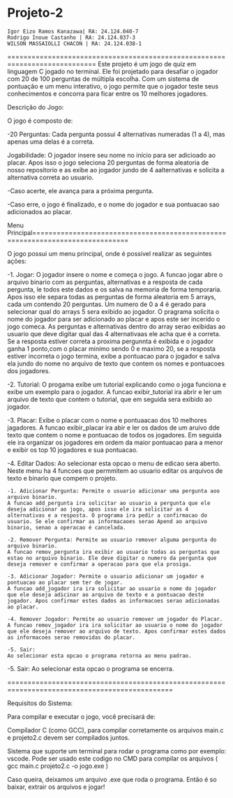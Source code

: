 # Projeto-2

    Igor Eizo Ramos Kanazawa| RA: 24.124.040-7
    Rodrigo Inoue Castanho | RA: 24.124.037-3
    WILSON MASSAIOLLI CHACON | RA: 24.124.038-1

============================================================================
Este projeto é um jogo de quiz em linguagem C jogado no terminal. Ele foi projetado para desafiar o jogador com 20 de 100 perguntas de múltipla escolha. Com um sistema de pontuação e um menu interativo, o jogo permite que o jogador teste seus conhecimentos e concorra para ficar entre os 10 melhores jogadores.

Descrição do Jogo:

O jogo é composto de:

-20 Perguntas: Cada pergunta possui 4 alternativas numeradas (1 a 4), mas apenas uma delas é a correta.

Jogabilidade: O jogador insere seu nome no início para ser adicioado ao placar. Apos isso o jogo seleciona 20 perguntas de forma aleatoria de nosso repositorio e as exibe ao jogador jundo de 4 aalternativas e solicita a alternativa correta ao usuario.

-Caso acerte, ele avança para a próxima pergunta.

-Caso erre, o jogo é finalizado, e o nome do jogador e sua pontuacao sao adicionados ao placar.

Menu Principal==============================================================================

O jogo possui um menu principal, onde é possível realizar as seguintes ações:

-1. Jogar: O jogador insere o nome e começa o jogo.
A funcao jogar abre o arquivo binario com as perguntas, alternativas e a resposta de cada pergunta, le todos este dados e os salva na memoria de forma temporaria. Apos isso ele separa todas as perguntas de forma aleatoria em 5 arrays, cada um contendo 20 perguntas. Um numero de 0 a 4 é gerado para selecionar qual do arrays 5 sera exibido ao jogador. O pragrama solicita o nome do jogador para ser adicionado ao placar e apos este ser incerido o jogo comeca. As perguntas e alternativas dentro do array serao exibidas ao usuario que deve digitar qual das 4 alternativaas ele acha que é a correta. Se a resposta estiver correta a proxima pergunnta é exibida e o jogador ganha 1 ponto,com o placar minimo sendo 0 e maximo 20, se a resposta estiver incorreta o jogo termina, exibe a pontuacao para o jogador e salva ela jundo do nome no arquivo de texto que contem os nomes e pontuacoes dos jogadores.

-2. Tutorial: O progama exibe um tutorial explicando como o joga funciona e exibe um exemplo para o jogador.
A funcao exibir_tutorial ira abrir e ler um arquivo de texto que contem o tutorial, que em seguida sera exibido ao jogador.

-3. Placar: Exibe o placar com o nome e pontuaacao dos 10 melhores jagadores.
A funcao exibir_placar ira abir e ler os dados de um aruivo dde texto que contem o nome e pontuacao de todos os jogadores. Em seguida ele ira organizar os jogadores em ordem da maior pontuacao para a menor e exibir os top 10 jogadores e sua pontuacao.

-4. Editar Dados:
Ao selecionar esta opcao o menu de edicao sera aberto. Neste menu ha 4 funcoes que permmitem ao usuario editar os arquivos de texto e binario que compem o projeto.

    -1. Adicionar Pergunta: Permite o usuario adicionar uma pergunta aoo arquivo binario.
    A funcao add_pergunta ira solicitar ao usuario a pergunta que ele deseja adicionar ao jogo, apos isso ele ira solicitar as 4 alternativas e a resposta. O programa ira pedir a confirmacao do usuario. Se ele confirmar as informacaoes serao Apend ao arquivo binario, senao a operacao é cancelada.

    -2. Remover Pergunta: Permite ao usuario remover alguma pergunta do arquivo binario.
    A funcao remov_pergunta ira exibir ao usuario todas as perguntas que estao no arquivo binario. Ele deve digitar o numero da pergunta que deseja remover e confirmar a operacao para que ela prosiga.

    -3. Adicionar Jogador: Permite o usuario adicionar um jogador e pontuacao ao placar sem ter de jogar.
    A funcao add_jogador ira ira solicitar ao usuario o nome do jogador que ele deseja adicinar ao arquivo de texto e a pontuacao deste jogador. Apos confirmar estes dados as informacoes serao adicionadas ao placar.

    -4. Remover Jogador: Permite ao usuario remover um jogador do Placar.
    A funcao remov_jogador ira ira solicitar ao usuario o nome do jogador que ele deseja remover ao arquivo de texto. Apos confirmar estes dados as informacoes serao removidas do placar.

    -5. Sair:
    Ao selecionar esta opcao o programa retorna ao menu padrao.

-5. Sair:
Ao selecionar esta opcao o programa se encerra.

===============================================================================================

Requisitos do Sistema:

Para compilar e executar o jogo, você precisará de:

Compilador C (como GCC), para compilar corretamente os arquivos main.c e projeto2.c devem ser compilados juntos.

Sistema que suporte um terminal para rodar o programa como por exemplo: vscode. Pode ser usado este codigo no CMD para compilar os arquivos ( gcc main.c projeto2.c -o jogo.exe )

Caso queira, deixamos um arquivo .exe que roda o programa. Então é so baixar, extrair os arquivos e jogar!

